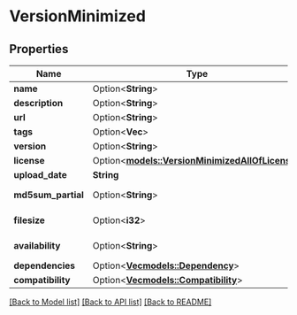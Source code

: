 # VersionMinimized

## Properties

Name | Type | Description | Notes
------------ | ------------- | ------------- | -------------
**name** | Option<**String**> |  | [optional]
**description** | Option<**String**> |  | [optional]
**url** | Option<**String**> |  | [optional]
**tags** | Option<**Vec<String>**> |  | [optional]
**version** | Option<**String**> |  | [optional]
**license** | Option<[**models::VersionMinimizedAllOfLicense**](VersionMinimized_allOf_license.md)> |  | [optional]
**upload_date** | **String** |  | [readonly]
**md5sum_partial** | Option<**String**> |  | [optional][readonly]
**filesize** | Option<**i32**> |  | [optional][readonly]
**availability** | Option<**String**> |  | [optional][readonly]
**dependencies** | Option<[**Vec<models::Dependency>**](Dependency.md)> |  | [optional]
**compatibility** | Option<[**Vec<models::Compatibility>**](Compatibility.md)> |  | [optional]

[[Back to Model list]](../README.md#documentation-for-models) [[Back to API list]](../README.md#documentation-for-api-endpoints) [[Back to README]](../README.md)


